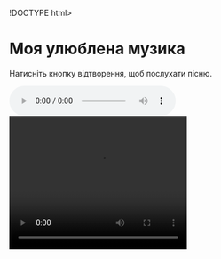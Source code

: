 !DOCTYPE html>
<html lang="uk">
<head>
    <meta charset="UTF-8">
    <title>Приклад аудіо з посиланням</title>
</head>
<body>
    <h1>Моя улюблена музика</h1>
    <p>Натисніть кнопку відтворення, щоб послухати пісню.</p>
    <audio controls>
        <source src="/workspaces/hellyah 2025-01-26.mp3" type="audio/mpeg">
    </audio>
<video width="320" height="240" controls src="HELLYEAH-Black-Flag-Army-Official-Music-Video.mp4">
</video>
</body>
</html>
